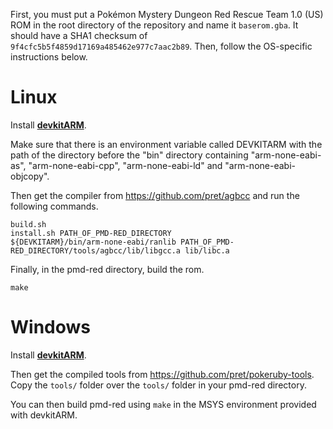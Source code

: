 First, you must put a Pokémon Mystery Dungeon Red Rescue Team 1.0 (US) ROM in the root directory of the repository and name it `baserom.gba`. It should have a SHA1 checksum of `9f4cfc5b5f4859d17169a485462e977c7aac2b89`. Then, follow the OS-specific instructions below.

# Linux

Install [**devkitARM**](http://devkitpro.org/wiki/Getting_Started/devkitARM).

Make sure that there is an environment variable called DEVKITARM with the path of the directory before the "bin" directory containing "arm-none-eabi-as", "arm-none-eabi-cpp", "arm-none-eabi-ld" and "arm-none-eabi-objcopy".

Then get the compiler from https://github.com/pret/agbcc and run the following commands.

	build.sh
	install.sh PATH_OF_PMD-RED_DIRECTORY
	${DEVKITARM}/bin/arm-none-eabi/ranlib PATH_OF_PMD-RED_DIRECTORY/tools/agbcc/lib/libgcc.a lib/libc.a

Finally, in the pmd-red directory, build the rom.

	make

# Windows

Install [**devkitARM**](http://devkitpro.org/wiki/Getting_Started/devkitARM).

Then get the compiled tools from https://github.com/pret/pokeruby-tools. Copy the `tools/` folder over the `tools/` folder in your pmd-red directory.

You can then build pmd-red using `make` in the MSYS environment provided with devkitARM.
